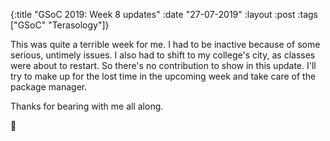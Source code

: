{:title  "GSoC 2019: Week 8 updates"
 :date   "27-07-2019"
 :layout :post
 :tags   ["GSoC" "Terasology"]}

This was quite a terrible week for me. I had to be inactive because of some serious, untimely issues. I also had to shift to my college's city, as classes were about to restart. So there's no contribution to show in this update. I'll try to make up for the lost time in the upcoming week and take care of the package manager. <!-- more -->

Thanks for bearing with me all along.

🙂